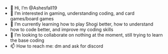 - 👋 Hi, I’m @Ashesfall19
- 👀 I’m interested in gaming, understanding coding, and card games/board games
- 🌱 I’m currently learning how to play Shogi better, how to understand how to code better, and improve my coding skills
- 💞️ I’m looking to collaborate on nothing at the moment, still trying to learn the base coding
- 📫 How to reach me: dm and ask for discord

<!---
Ashesfall19/Ashesfall19 is a ✨ special ✨ repository because its `README.md` (this file) appears on your GitHub profile.
You can click the Preview link to take a look at your changes.
--->
